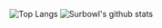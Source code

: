 <!--
**Surbowl/Surbowl** is a ✨ _special_ ✨ repository because its `README.md` (this file) appears on your GitHub profile.

Here are some ideas to get you started:

- 🔭 I’m currently working on ...
- 🌱 I’m currently learning ...
- 👯 I’m looking to collaborate on ...
- 🤔 I’m looking for help with ...
- 💬 Ask me about ...
- 📫 How to reach me: ...
- 😄 Pronouns: ...
- ⚡ Fun fact: ...
-->

![Top Langs](https://github-readme-stats.vercel.app/api/top-langs/?username=Surbowl&layout=compact&hide_border=true)
![Surbowl's github stats](https://github-readme-stats.vercel.app/api?username=Surbowl&show_icons=true&line_height=26&hide_title=true&count_private=true&hide_border=true)

